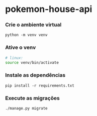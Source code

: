 # pokemon-house-api

### Crie o ambiente virtual
```
python -m venv venv
```
### Ative o venv
```bash
# linux: 
source venv/bin/activate
```

### Instale as dependências 
```
pip install -r requirements.txt
```
### Execute as migrações
```
./manage.py migrate
```